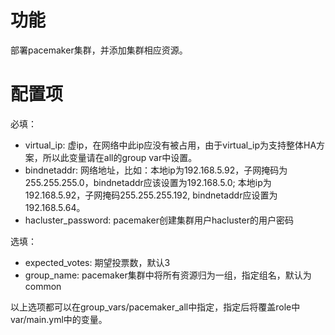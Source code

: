 # 功能

部署pacemaker集群，并添加集群相应资源。

# 配置项

必填：
- virtual_ip: 虚ip，在网络中此ip应没有被占用，由于virtual_ip为支持整体HA方案，所以此变量请在all的group var中设置。
- bindnetaddr: 网络地址，比如：本地ip为192.168.5.92，子网掩码为255.255.255.0，bindnetaddr应该设置为192.168.5.0; 本地ip为192.168.5.92，子网掩码255.255.255.192, bindnetaddr应设置为192.168.5.64。
- hacluster_password: pacemaker创建集群用户hacluster的用户密码

选填：
- expected_votes: 期望投票数，默认3
- group_name: pacemaker集群中将所有资源归为一组，指定组名，默认为common

以上选项都可以在group_vars/pacemaker_all中指定，指定后将覆盖role中var/main.yml中的变量。
